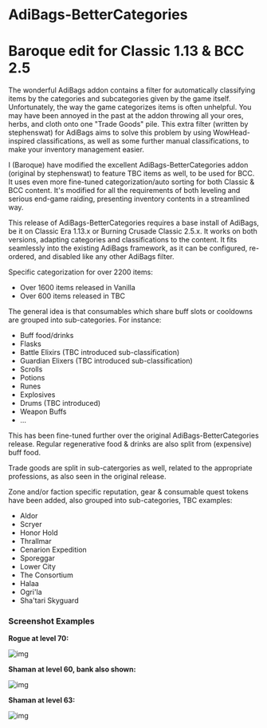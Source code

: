 # AdiBags-BetterCategories
# Baroque edit for Classic 1.13 & BCC 2.5

The wonderful AdiBags addon contains a filter for automatically classifying
items by the categories and subcategories given by the game itself.
Unfortunately, the way the game categorizes items is often unhelpful. You
may have been annoyed in the past at the addon throwing all your ores, herbs,
and cloth onto one "Trade Goods" pile. This extra filter (written by stephenswat)
for AdiBags aims to solve this problem by using WowHead-inspired classifications,
as well as some further manual classifications, to make your inventory management
easier.

I (Baroque) have modified the excellent AdiBags-BetterCategories addon (original by
stephenswat) to feature TBC items as well, to be used for BCC. It uses even more
fine-tuned categorization/auto sorting for both Classic & BCC content. It's modified
for all the requirements of both leveling and serious end-game raiding, presenting
inventory contents in a streamlined way.

This release of AdiBags-BetterCategories requires a base install of AdiBags,
be it on Classic Era 1.13.x or Burning Crusade Classic 2.5.x. It works on both versions,
adapting categories and classifications to the content. It fits seamlessly into the
existing AdiBags framework, as it can be configured, re-ordered, and disabled like any
other AdiBags filter.

Specific categorization for over 2200 items:

- Over 1600 items released in Vanilla
- Over 600 items released in TBC

The general idea is that consumables which share buff slots or cooldowns are grouped into sub-categories. For instance:

- Buff food/drinks
- Flasks
- Battle Elixirs (TBC introduced sub-classification)
- Guardian Elixers (TBC introduced sub-classification)
- Scrolls
- Potions
- Runes
- Explosives
- Drums (TBC introduced)
- Weapon Buffs
- ...

This has been fine-tuned further over the original AdiBags-BetterCategories release.
Regular regenerative food & drinks are also split from (expensive) buff food.

Trade goods are split in sub-catergories as well, related to the appropriate professions,
as also seen in the original release.

Zone and/or faction specific reputation, gear & consumable quest tokens have been added,
also grouped into sub-categories, TBC examples:

- Aldor
- Scryer
- Honor Hold
- Thrallmar
- Cenarion Expedition
- Sporeggar
- Lower City
- The Consortium
- Halaa
- Ogri'la
- Sha'tari Skyguard


### Screenshot Examples

**Rogue at level 70:**

![img](https://i.imgur.com/7lxKnqs.jpg)


**Shaman at level 60, bank also shown:**

![img](https://i.imgur.com/x0eYZ0C.jpg)


**Shaman at level 63:**

![img](https://i.imgur.com/MO7yvh5.jpg)
